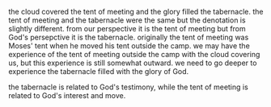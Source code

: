 the cloud covered the tent of meeting and the glory filled the tabernacle. the tent
of meeting and the tabernacle were the same but the denotation is slightly different.
from our perspective it is the tent of meeting but from God's persepctive it is the
tabernacle. originally the tent of meeting was Moses' tent when he moved his tent
outside the camp. we may have the experience of the tent of meeting outside the camp
with the cloud covering us, but this experience is still somewhat outward. we need to
go deeper to experience the tabernacle filled with the glory of God.

the tabernacle is related to God's testimony, while the tent of meeting is related to God's interest and move.
